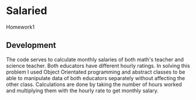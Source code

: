 # Salaried
Homework1

## Development


The code serves to calculate monthly salaries of both math's teacher and science teacher. Both educators have different hourly ratings. 
In solving this problem I used Object Orientated programming and abstract classes to be able to manipulate data of both educators separately without affecting the other class.
Calculations are done by taking the number of hours worked and multiplying them with the hourly rate to get monthly salary.